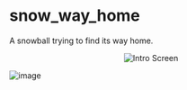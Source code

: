 # snow_way_home

A snowball trying to find its way home.
<p align="center">
  <img src="art/introscreen/introscreen_large.png" alt="Intro Screen"/>
</p>

![image](https://github.com/tno123/snow_way_home/assets/13795129/f563e10d-6d7c-4b66-9e09-6b3bb3a2d055)
